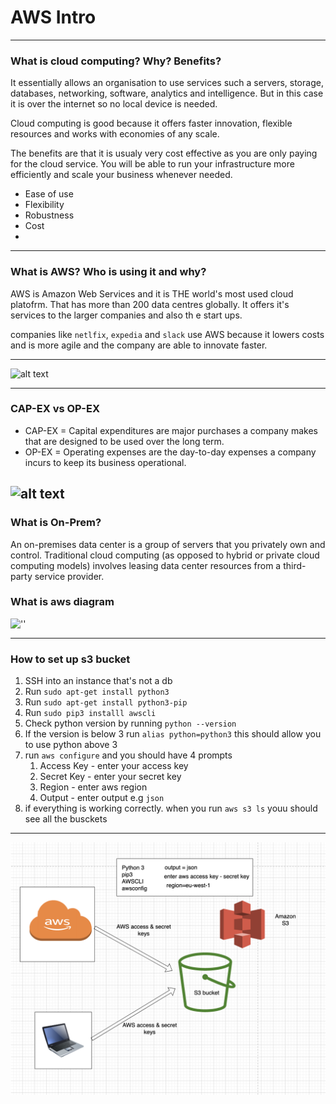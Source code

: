# AWS Intro

---

### What is cloud computing? Why? Benefits? 

It essentially allows an organisation to use services such a servers, storage, databases, networking, software, analytics and intelligence. But in this case it is over the internet so no local device is needed. 

Cloud computing is good because it offers faster innovation, flexible resources and works with economies of any scale. 

The benefits are that it is usualy very cost effective as you are only paying for the cloud service. You will be able to run your infrastructure more efficiently and scale your business whenever needed. 

- Ease of use
- Flexibility 
- Robustness
- Cost
- 

---

### What is AWS? Who is using it and why?

AWS is Amazon Web Services and it is THE world's most used cloud platofrm. That has more than 200 data centres globally. It offers it's services to the larger companies and also th e start ups. 

companies like `netlfix`, `expedia` and `slack` use AWS because it lowers costs and is more agile and the company are able to innovate faster.


---

![alt text](https://www.computerweekly.com/rms/computerweekly/photogalleries/241360/2357_20_the-difference-between-saas-paas-and-iaas.jpg)

---
### CAP-EX vs OP-EX

- CAP-EX = Capital expenditures are major purchases a company makes that are designed to be used over the long term.
- OP-EX = Operating expenses are the day-to-day expenses a company incurs to keep its business operational.

![alt text](../images/CAPEX.png)
---

### What is On-Prem? 

An on-premises data center is a group of servers that you privately own and control. Traditional cloud computing (as opposed to hybrid or private cloud computing models) involves leasing data center resources from a third-party service provider.

### What is aws diagram

![''](https://coursereport-production.imgix.net/rich/rich_files/rich_files/5032/original/what-is-aws-learn-amazon-web-services-infographic.png?auto=compress%2Cformat&w=3038&h=)

---
### How to set up s3 bucket

1. SSH into an instance that's not a db
2. Run `sudo apt-get install python3`
3. Run `sudo apt-get install python3-pip`
4. Run `sudo pip3 installl awscli`
5. Check python version by running `python --version`
6. If the version is below 3 run `alias python=python3` this should allow you to use python above 3
7. run `aws configure` and you should have 4 prompts 
   1. Access Key - enter your access key
   2. Secret Key - enter your secret key
   3. Region - enter aws region
   4. Output - enter output e.g `json`
8. if everything is working correctly. when you run `aws s3 ls` youu should see all the busckets 

---

<!-- ![alt text](https://github.com/Subzy132/eng130-aws-intro/blob/main/images/s3diagram.png) -->

![Alt text](/images/s3diagram.png "s3 diagram")